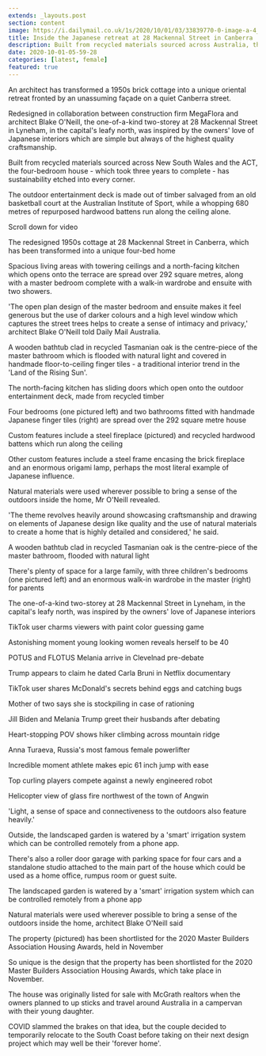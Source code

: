 ```yaml
---
extends: _layouts.post
section: content
image: https://i.dailymail.co.uk/1s/2020/10/01/03/33839770-0-image-a-4_1601519204013.jpg 
title: Inside the Japanese retreat at 28 Mackennal Street in Canberra 
description: Built from recycled materials sourced across Australia, the four-bedroom house in Canberras north which took three years to complete has sustainability etched into every corner. 
date: 2020-10-01-05-59-28 
categories: [latest, female] 
featured: true 
--- 
```

An architect has transformed a 1950s brick cottage into a unique oriental retreat fronted by an unassuming façade on a quiet Canberra street.

Redesigned in collaboration between construction firm MegaFlora and architect Blake O'Neill, the one-of-a-kind two-storey at 28 Mackennal Street in Lyneham, in the capital's leafy north, was inspired by the owners' love of Japanese interiors which are simple but always of the highest quality craftsmanship.

Built from recycled materials sourced across New South Wales and the ACT, the four-bedroom house - which took three years to complete - has sustainability etched into every corner.

The outdoor entertainment deck is made out of timber salvaged from an old basketball court at the Australian Institute of Sport, while a whopping 680 metres of repurposed hardwood battens run along the ceiling alone.

Scroll down for video

The redesigned 1950s cottage at 28 Mackennal Street in Canberra, which has been transformed into a unique four-bed home

Spacious living areas with towering ceilings and a north-facing kitchen which opens onto the terrace are spread over 292 square metres, along with a master bedroom complete with a walk-in wardrobe and ensuite with two showers.

'The open plan design of the master bedroom and ensuite makes it feel generous but the use of darker colours and a high level window which captures the street trees helps to create a sense of intimacy and privacy,' architect Blake O'Neill told Daily Mail Australia.

A wooden bathtub clad in recycled Tasmanian oak is the centre-piece of the master bathroom which is flooded with natural light and covered in handmade floor-to-ceiling finger tiles - a traditional interior trend in the 'Land of the Rising Sun'.  

The north-facing kitchen has sliding doors which open onto the outdoor entertainment deck, made from recycled timber

Four bedrooms (one pictured left) and two bathrooms fitted with handmade Japanese finger tiles (right) are spread over the 292 square metre house

Custom features include a steel fireplace (pictured) and recycled hardwood battens which run along the ceiling

Other custom features include a steel frame encasing the brick fireplace and an enormous origami lamp, perhaps the most literal example of Japanese influence.

Natural materials were used wherever possible to bring a sense of the outdoors inside the home, Mr O'Neill revealed.

'The theme revolves heavily around showcasing craftsmanship and drawing on elements of Japanese design like quality and the use of natural materials to create a home that is highly detailed and considered,' he said.

A wooden bathtub clad in recycled Tasmanian oak is the centre-piece of the master bathroom, flooded with natural light

There's plenty of space for a large family, with three children's bedrooms (one pictured left) and an enormous walk-in wardrobe in the master (right) for parents

The one-of-a-kind two-storey at 28 Mackennal Street in Lyneham, in the capital's leafy north, was inspired by the owners' love of Japanese interiors

TikTok user charms viewers with paint color guessing game

Astonishing moment young looking women reveals herself to be 40

POTUS and FLOTUS Melania arrive in Clevelnad pre-debate

Trump appears to claim he dated Carla Bruni in Netflix documentary

TikTok user shares McDonald's secrets behind eggs and catching bugs

Mother of two says she is stockpiling in case of rationing

Jill Biden and Melania Trump greet their husbands after debating

Heart-stopping POV shows hiker climbing across mountain ridge

Anna Turaeva, Russia's most famous female powerlifter

Incredible moment athlete makes epic 61 inch jump with ease

Top curling players compete against a newly engineered robot

Helicopter view of glass fire northwest of the town of Angwin

'Light, a sense of space and connectiveness to the outdoors also feature heavily.'

Outside, the landscaped garden is watered by a 'smart' irrigation system which can be controlled remotely from a phone app.

There's also a roller door garage with parking space for four cars and a standalone studio attached to the main part of the house which could be used as a home office, rumpus room or guest suite.

The landscaped garden is watered by a 'smart' irrigation system which can be controlled remotely from a phone app

Natural materials were used wherever possible to bring a sense of the outdoors inside the home, architect Blake O'Neill said

The property (pictured) has been shortlisted for the 2020 Master Builders Association Housing Awards, held in November

So unique is the design that the property has been shortlisted for the 2020 Master Builders Association Housing Awards, which take place in November.

The house was originally listed for sale with McGrath realtors when the owners planned to up sticks and travel around Australia in a campervan with their young daughter.

COVID slammed the brakes on that idea, but the couple decided to temporarily relocate to the South Coast before taking on their next design project which may well be their 'forever home'.

